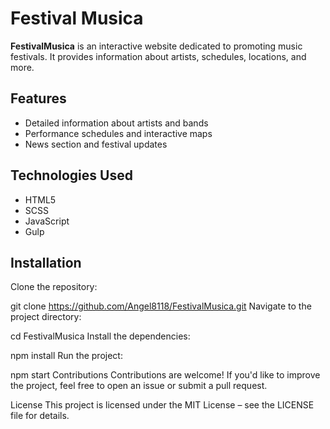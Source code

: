 # Festival Musica

**FestivalMusica** is an interactive website dedicated to promoting music festivals. It provides information about artists, schedules, locations, and more.

## Features

- Detailed information about artists and bands  
- Performance schedules and interactive maps  
- News section and festival updates  

## Technologies Used

- HTML5  
- SCSS  
- JavaScript  
- Gulp  

## Installation

Clone the repository:

git clone https://github.com/Angel8118/FestivalMusica.git
Navigate to the project directory:


cd FestivalMusica
Install the dependencies:


npm install
Run the project:


npm start
Contributions
Contributions are welcome! If you'd like to improve the project, feel free to open an issue or submit a pull request.

License
This project is licensed under the MIT License – see the LICENSE file for details.

